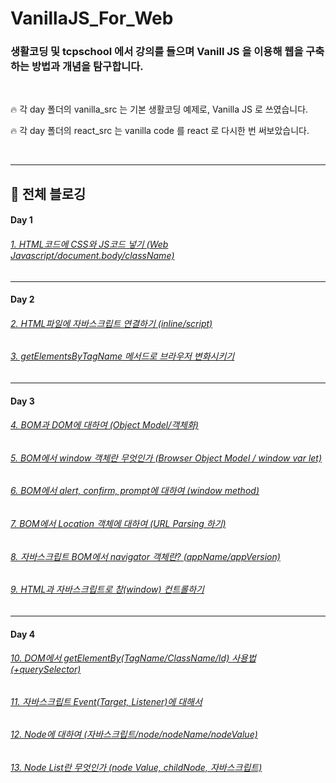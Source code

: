 # VanillaJS_For_Web

### 생활코딩 및 tcpschool 에서 강의를 들으며 Vanill JS 을 이용해 웹을 구축하는 방법과 개념을 탐구합니다.

<br />

🔥 각 day 폴더의 vanilla_src 는 기본 생활코딩 예제로, Vanilla JS 로 쓰였습니다.

🔥 각 day 폴더의 react_src 는 vanilla code 를 react 로 다시한 번 써보았습니다.

<br />

<hr />

## 🤯 전체 블로깅

#### Day 1


###### [1. HTML코드에 CSS와 JS코드 넣기 (Web Javascript/document.body/className)](https://basemenks.tistory.com/19)

---

#### Day 2


###### [2. HTML파일에 자바스크립트 연결하기 (inline/script)](https://basemenks.tistory.com/20)

###### [3. getElementsByTagName 메서드로 브라우저 변화시키기](https://basemenks.tistory.com/21)

---

#### Day 3


###### [4. BOM과 DOM에 대하여 (Object Model/객체화)](https://basemenks.tistory.com/22)

###### [5. BOM에서 window 객체란 무엇인가 (Browser Object Model / window var let)](https://basemenks.tistory.com/24)

###### [6. BOM에서 alert, confirm, prompt에 대하여 (window method)](https://basemenks.tistory.com/25)

###### [7. BOM에서 Location 객체에 대하여 (URL Parsing 하기)](https://basemenks.tistory.com/26)

###### [8. 자바스크립트 BOM에서 navigator 객체란? (appName/appVersion)](https://basemenks.tistory.com/39)

###### [9. HTML과 자바스크립트로 창(window) 컨트롤하기](https://basemenks.tistory.com/40)

---

#### Day 4


###### [10. DOM에서 getElementBy(TagName/ClassName/Id) 사용법 (+querySelector)](https://basemenks.tistory.com/41)

###### [11. 자바스크립트 Event(Target, Listener)에 대해서](https://basemenks.tistory.com/42)

###### [12. Node에 대하여 (자바스크립트/node/nodeName/nodeValue)](https://basemenks.tistory.com/43)

###### [13. Node List란 무엇인가 (node Value, childNode, 자바스크립트)](https://basemenks.tistory.com/44)
